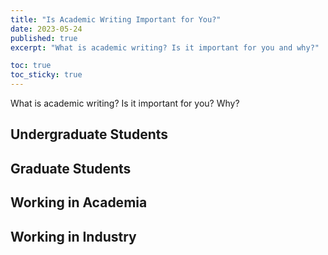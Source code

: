 ```yaml
---
title: "Is Academic Writing Important for You?"
date: 2023-05-24
published: true
excerpt: "What is academic writing? Is it important for you and why?"

toc: true
toc_sticky: true
---
```


What is academic writing? Is it important for you? Why?

## Undergraduate Students

## Graduate Students

## Working in Academia

## Working in Industry
